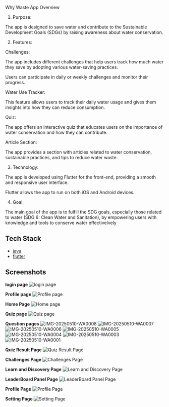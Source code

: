 Why Waste App Overview

1. Purpose:

The app is designed to save water and contribute to the Sustainable Development Goals (SDGs) by raising awareness about water conservation.

2. Features:

Challenges:

The app includes different challenges that help users track how much water they save by adopting various water-saving practices.

Users can participate in daily or weekly challenges and monitor their progress.

Water Use Tracker:

This feature allows users to track their daily water usage and gives them insights into how they can reduce consumption.

Quiz:

The app offers an interactive quiz that educates users on the importance of water conservation and how they can contribute.

Article Section:

The app provides a section with articles related to water conservation, sustainable practices, and tips to reduce water waste.

3. Technology:

The app is developed using Flutter for the front-end, providing a smooth and responsive user interface.

Flutter allows the app to run on both iOS and Android devices.

4. Goal:

The main goal of the app is to fulfill the SDG goals, especially those related to water (SDG 6: Clean Water and Sanitation), by empowering users with knowledge and tools to conserve water effectivelvely

## Tech Stack

- [java](https://www.java.com/en/)
- [flutter](https://flutter.dev/?utm_source=google&utm_medium=cpc&utm_campaign=brand_sem&utm_content=apac_in&gad_source=1&gad_campaignid=13034410753&gbraid=0AAAAAC-INI_ogoBnzQ8erbAlkgiGr_1ei&gclid=Cj0KCQjw8vvABhCcARIsAOCfwwqUOGj9An20h5pnGVbN1XZovflvj23Ovr5RaIaUc0HXBYqZuxelspgaAjBqEALw_wcB&gclsrc=aw.ds)


## Screenshots
**login page**
![login page](https://github.com/user-attachments/assets/dd8616d2-5ee9-44e0-af5c-e04344c236ff)

**Profile page**
![Profile page](https://github.com/user-attachments/assets/a3a15d51-56f6-40fe-9371-1e7fb789ff66)

**Home Page**
![Home page](https://github.com/user-attachments/assets/2d86bbb5-705a-4334-886b-2bfdfae278b9)

**Quiz page**
![Quiz page](https://github.com/user-attachments/assets/3dda1efc-491f-4660-836f-7fbed82d6421)

**Question pages**
![IMG-20250510-WA0008](https://github.com/user-attachments/assets/6180f120-d4bd-4612-9eb2-d43c8d9d55a9)
![IMG-20250510-WA0007](https://github.com/user-attachments/assets/550adcfa-b80a-477d-ae67-064a3dd4c355)
![IMG-20250510-WA0006](https://github.com/user-attachments/assets/a516630b-008e-4f4a-a232-5d43b6a1e1e3)
![IMG-20250510-WA0005](https://github.com/user-attachments/assets/a00a0227-0473-4d57-9bae-a1fa71769980)
![IMG-20250510-WA0004](https://github.com/user-attachments/assets/0c5fc6ac-e935-4e39-a169-e01ca5d69fcf)
![IMG-20250510-WA0003](https://github.com/user-attachments/assets/6ea61cd5-7afa-462e-a737-4898b823e11f)
![IMG-20250510-WA0001](https://github.com/user-attachments/assets/4351b212-9dca-428d-9b8d-6a3824201356)

**Quiz Result Page**
![Quiz Result Page](https://github.com/user-attachments/assets/9b94fc09-074d-493d-9684-9e92fd29d034)

**Challenges Page**
![Challenges Page](https://github.com/user-attachments/assets/e4ffe9a7-4aeb-4c6b-b48c-08bd5bc0bd85)

**Learn and Discovery Page**
![Learn and Discovery Page](https://github.com/user-attachments/assets/b7535efa-1c33-4f28-a250-cbcd8c1102b4)

**LeaderBoard Panel Page**
![LeaderBoard Panel Page](https://github.com/user-attachments/assets/04c2b6a6-a1f5-4888-a72c-85055301f82b)

**Profile Page**
![Profile Page](https://github.com/user-attachments/assets/0cc1b0ae-b210-4f02-b002-59392fa47e02)

**Setting Page**
![Setting Page](https://github.com/user-attachments/assets/0ad56776-b6e1-4ac0-ac9a-6c0996a8a1c7)
